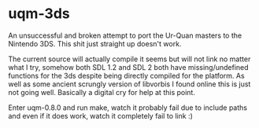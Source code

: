 # uqm-3ds

An unsuccessful and broken attempt to port the Ur-Quan masters to the Nintendo 3DS.
This shit just straight up doesn't work.

The current source will actually compile it seems but will not link no matter what I try, somehow both SDL 1.2 and SDL 2 both have missing/undefined functions for the 3ds despite being directly compiled for the platform.
As well as some ancient scrungly version of libvorbis I found online this is just not going well. Basically a digital cry for help at this point.

Enter uqm-0.8.0 and run make, watch it probably fail due to include paths and even if it does work, watch it completely fail to link :)

